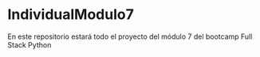 # IndividualModulo7
En este repositorio estará todo el proyecto del módulo 7 del bootcamp Full Stack Python
